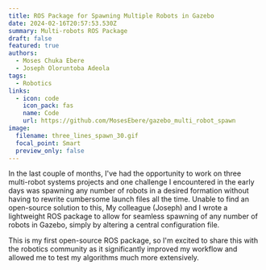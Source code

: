 ```yaml
---
title: ROS Package for Spawning Multiple Robots in Gazebo
date: 2024-02-16T20:57:53.530Z
summary: M﻿ulti-robots ROS Package
draft: false
featured: true
authors:
  - Moses Chuka Ebere
  - Joseph Oloruntoba Adeola
tags:
  - Robotics
links:
  - icon: code
    icon_pack: fas
    name: Code
    url: https://github.com/MosesEbere/gazebo_multi_robot_spawn
image:
  filename: three_lines_spawn_30.gif
  focal_point: Smart
  preview_only: false
---
```

In the last couple of months, I've had the opportunity to work on three multi-robot systems projects and one challenge I encountered in the early days was spawning any number of robots in a desired formation without having to rewrite cumbersome launch files all the time. Unable to find an open-source solution to this, My colleague (Joseph) and I wrote a lightweight ROS package to allow for seamless spawning of any number of robots in Gazebo, simply by altering a central configuration file. 

T﻿his is my first open-source ROS package, so I'm excited to share this with the robotics community as it significantly improved my workflow and allowed me to test my algorithms much more extensively.
